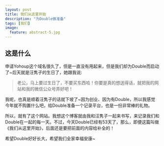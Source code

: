 ```yaml
---
layout: post
title: 我们从这里开始
description: "为Double做准备"
tags: [我们]
image:
  feature: abstract-5.jpg
---
```


## 这是什么

申请Yohoup这个域名很久了，但是一直没有用起来，但是我们却为Double而启动了~后天就是汪隽子的生日了，她跟我说:

> 老公，马上要过生日了，不要买东西哈！你要是真的想送得话，就把我的网站和我的微信公众号弄好吧！

我呢，也真是顺着汪隽子的话就下坡了~因为创业、因为有Double，所以我感觉今年就不购置什么吧，给Double准备一个记录平台，也是一份非常棒的礼物。

所以，就有了这个网站。我想这个博客就由我和汪隽子一起来书写，来记录我们和Double在一起的每一天。不过，今天Double已经有53天了，那么，即便这篇叫做《我们从这里开始》，后面还是要把前面的内容给补全的！

希望Double好好长大，希望我们全家幸福安康~

<!--自古至今，很多领域的人们都在探索价值观是什么。价值观这个词起源于拉丁语的词根：**valeo**，表示**坚强起来**的含义。-->


<!--
{% highlight bash %}
http://growup.top
{% endhighlight %}
-->